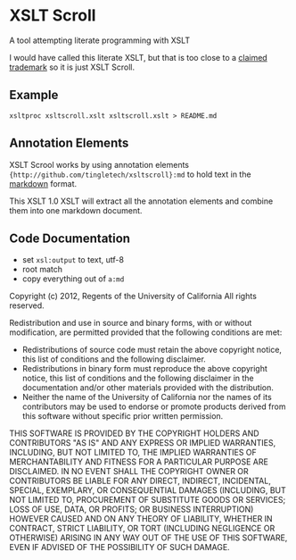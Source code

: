 # XSLT Scroll
A tool attempting literate programming with XSLT

I would have called this literate XSLT, but that is too close to a
[claimed trademark](http://www.cranesoftwrights.com/ns/literate-xslt/index.htm) so
it is just XSLT Scroll.

## Example

```
xsltproc xsltscroll.xslt xsltscroll.xslt > README.md
```

## Annotation Elements

XSLT Scrool works by using annotation elements
`{http://github.com/tingletech/xsltscroll}:md` to hold text in the
[markdown](http://daringfireball.net/projects/markdown/) format.

This XSLT 1.0 XSLT will extract all the annotation elements and
combine them into one markdown document.

## Code Documentation

 * set `xsl:output` to text, utf-8
 * root match 
 * copy everything out of `a:md` 

Copyright (c) 2012, Regents of the University of California
All rights reserved.

Redistribution and use in source and binary forms, with or without
modification, are permitted provided that the following conditions are met:

- Redistributions of source code must retain the above copyright notice, 
  this list of conditions and the following disclaimer.
- Redistributions in binary form must reproduce the above copyright notice, 
  this list of conditions and the following disclaimer in the documentation 
  and/or other materials provided with the distribution.
- Neither the name of the University of California nor the names of its
  contributors may be used to endorse or promote products derived from this 
  software without specific prior written permission.

THIS SOFTWARE IS PROVIDED BY THE COPYRIGHT HOLDERS AND CONTRIBUTORS "AS IS" 
AND ANY EXPRESS OR IMPLIED WARRANTIES, INCLUDING, BUT NOT LIMITED TO, THE 
IMPLIED WARRANTIES OF MERCHANTABILITY AND FITNESS FOR A PARTICULAR PURPOSE 
ARE DISCLAIMED. IN NO EVENT SHALL THE COPYRIGHT OWNER OR CONTRIBUTORS BE 
LIABLE FOR ANY DIRECT, INDIRECT, INCIDENTAL, SPECIAL, EXEMPLARY, OR 
CONSEQUENTIAL DAMAGES (INCLUDING, BUT NOT LIMITED TO, PROCUREMENT OF 
SUBSTITUTE GOODS OR SERVICES; LOSS OF USE, DATA, OR PROFITS; OR BUSINESS 
INTERRUPTION) HOWEVER CAUSED AND ON ANY THEORY OF LIABILITY, WHETHER IN 
CONTRACT, STRICT LIABILITY, OR TORT (INCLUDING NEGLIGENCE OR OTHERWISE) 
ARISING IN ANY WAY OUT OF THE USE OF THIS SOFTWARE, EVEN IF ADVISED OF THE 
POSSIBILITY OF SUCH DAMAGE.
